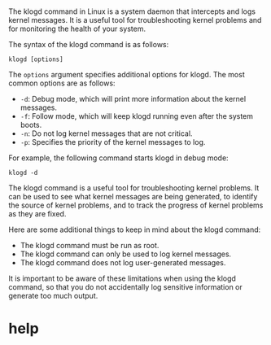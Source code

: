 # 

The klogd command in Linux is a system daemon that intercepts and logs kernel messages. It is a useful tool for troubleshooting kernel problems and for monitoring the health of your system.

The syntax of the klogd command is as follows:

```
klogd [options]
```

The `options` argument specifies additional options for klogd. The most common options are as follows:

* `-d`: Debug mode, which will print more information about the kernel messages.
* `-f`: Follow mode, which will keep klogd running even after the system boots.
* `-n`: Do not log kernel messages that are not critical.
* `-p`: Specifies the priority of the kernel messages to log.

For example, the following command starts klogd in debug mode:

```
klogd -d
```

The klogd command is a useful tool for troubleshooting kernel problems. It can be used to see what kernel messages are being generated, to identify the source of kernel problems, and to track the progress of kernel problems as they are fixed.

Here are some additional things to keep in mind about the klogd command:

* The klogd command must be run as root.
* The klogd command can only be used to log kernel messages.
* The klogd command does not log user-generated messages.

It is important to be aware of these limitations when using the klogd command, so that you do not accidentally log sensitive information or generate too much output.



# help 

```

```
